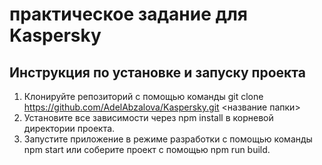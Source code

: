 # практическое задание для Kaspersky
## Инструкция по установке и запуску проекта
1) Клонируйте репозиторий с помощью команды git clone https://github.com/AdelAbzalova/Kaspersky.git <название папки>
2) Установите все зависимости через npm install в корневой директории проекта.
3) Запустите приложение в режиме разработки с помощью команды npm start или соберите проект с помощью npm run build.
